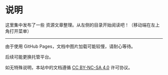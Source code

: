 # 说明

这里集中发布了一些 资源文章整理。从左侧的目录开始阅读吧！（移动端在左上角打开菜单）

---

由于使用 GitHub Pages，文档中图片加载可能较慢，请耐心等待。

后续可能更换托管平台。

如无特殊说明，本站中的文档遵循 [CC BY-NC-SA 4.0](https://creativecommons.org/licenses/by-nc-sa/4.0/deed) 许可协议。
